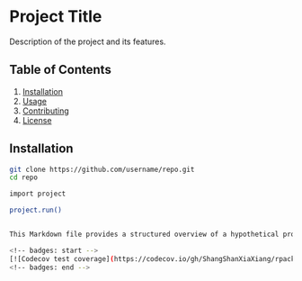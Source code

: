 # Project Title

Description of the project and its features.

## Table of Contents
1. [Installation](#installation)
2. [Usage](#usage)
3. [Contributing](#contributing)
4. [License](#license)

## Installation

```bash
git clone https://github.com/username/repo.git
cd repo

import project

project.run()


This Markdown file provides a structured overview of a hypothetical project, including sections for installation, usage, contributing, and licensing.

<!-- badges: start -->
[![Codecov test coverage](https://codecov.io/gh/ShangShanXiaXiang/rpackage_test/branch/master/graph/badge.svg)](https://app.codecov.io/gh/ShangShanXiaXiang/rpackage_test?branch=master)
<!-- badges: end -->
